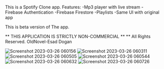 This is a Spotify Clone app.
Features: 
-Mp3 player with live stream
-Firebase Authentication 
-Firebase Firestore
-Playlists
-Same UI with original app

This is beta version of The app.

** THIS APPLICATION IS STRICTLY NON-COMMERCIAL ** 
** All Rights Reserved. OldNovel-Esad Dogan

![Screenshot 2023-03-26 060156](https://user-images.githubusercontent.com/116971695/229025556-6e76ce6f-b6b8-4884-acc9-d46765a4cffe.png)
![Screenshot 2023-03-26 060311](https://user-images.githubusercontent.com/116971695/229025560-0031ad85-820a-4bde-b1c7-e81b9a15be76.png)
![Screenshot 2023-03-26 060505](https://user-images.githubusercontent.com/116971695/229025562-74160e5c-43c0-475f-bebc-4a15e0c1eca6.png)
![Screenshot 2023-03-26 060544](https://user-images.githubusercontent.com/116971695/229025564-b6261c08-735c-483a-be1f-0c4af9275198.png)
![Screenshot 2023-03-26 060632](https://user-images.githubusercontent.com/116971695/229025566-cce1a65e-fe3d-4035-997c-330775607660.png)
![Screenshot 2023-03-26 060726](https://user-images.githubusercontent.com/116971695/229025567-99227607-5a37-4123-8cc7-85f4448d8239.png)
